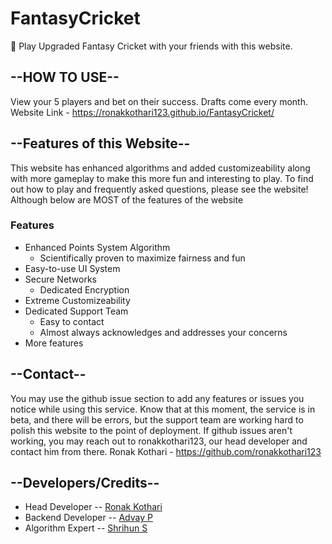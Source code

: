 # FantasyCricket

🏏 Play Upgraded Fantasy Cricket with your friends with this website.

## --HOW TO USE--
View your 5 players and bet on their success. Drafts come every month.
Website Link - https://ronakkothari123.github.io/FantasyCricket/

## --Features of this Website--
This website has enhanced algorithms and added customizeability along with more gameplay to make this more fun and interesting to play. To find out how to play and frequently asked questions, please see the website! Although below are MOST of the features of the website

### Features
- Enhanced Points System Algorithm
  - Scientifically proven to maximize fairness and fun
- Easy-to-use UI System
- Secure Networks
  - Dedicated Encryption
- Extreme Customizeability
- Dedicated Support Team
  - Easy to contact
  - Almost always acknowledges and addresses your concerns
- More features

## --Contact--
You may use the github issue section to add any features or issues you notice while using this service. Know that at this moment, the service is in beta, and there will be errors, but the support team are working hard to polish this website to the point of deployment. If github issues aren't working, you may reach out to ronakkothari123, our head developer and contact him from there.
Ronak Kothari - https://github.com/ronakkothari123

## --Developers/Credits--
- Head Developer -- [Ronak Kothari](https://github.com/ronakkothari123)
- Backend Developer -- [Advay P](https://github.com/Advayp)
- Algorithm Expert -- [Shrihun S](https://github.com/OverlordsIII)
